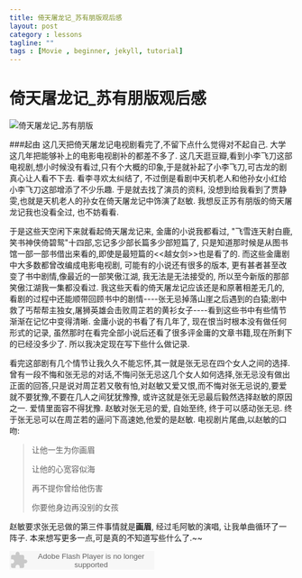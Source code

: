 ```yaml
---
title: 倚天屠龙记_苏有朋版观后感
layout: post
category : lessons
tagline: ""
tags : [Movie , beginner, jekyll, tutorial]
---
```


倚天屠龙记_苏有朋版观后感
===

![倚天屠龙记_苏有朋版](https://lh3.googleusercontent.com/-06QPubCzekM/UqBo0ke_7XI/AAAAAAAAZv8/DAAfi-JwnI4/w640/%25E5%2580%259A%25E5%25A4%25A9%25E5%25B1%25A0%25E9%25BE%2599%25E8%25AE%25B0_%25E8%258B%258F%25E6%259C%2589%25E6%259C%258B.jpg)

###起由
这几天把倚天屠龙记电视剧看完了,不留下点什么觉得对不起自己. 大学这几年把能够补上的电影电视剧补的都差不多了. 这几天逛豆瓣,看到小李飞刀这部电视剧,想小时候没有看过,只有个大概的印象,于是就补起了小李飞刀,可古龙的剧真心让人看不下去. 看李寻欢太纠结了, 不过倒是看剧中天机老人和他孙女小红给小李飞刀这部增添了不少乐趣. 于是就去找了演员的资料, 没想到给我看到了贾静雯,也就是天机老人的孙女在倚天屠龙记中饰演了赵敏. 我想反正苏有朋版的倚天屠龙记我也没看全过, 也不妨看看. 

于是这些天空闲下来就看起倚天屠龙记来, 金庸的小说我都看过, "飞雪连天射白鹿,笑书神侠倚碧鸳"十四部,忘记多少部长篇多少部短篇了, 只是知道那时候是从图书馆一部一部书借出来看的,即使是最短篇的<<越女剑>>也是看了的. 而这些金庸剧中大多数都曾改编成电影电视剧, 可能有的小说还有很多的版本, 更有甚者甚至改变了书中剧情,像最近的一部笑傲江湖, 我无法是无法接受的, 所以至今新版的那部笑傲江湖我一集都没看过. 我这些天看的倚天屠龙记应该还是和原著相差无几的, 看剧的过程中还能顺带回顾书中的剧情----张无忌掉落山崖之后遇到的白猿;剧中救了丐帮帮主独女,屠狮英雄会击败周芷若的黄衫女子----看到这些书中有些情节渐渐在记忆中变得清晰. 金庸小说的书看了有几年了, 现在恨当时根本没有做任何形式的记录, 虽然那时在看完全部小说后还看了很多评金庸的文章书籍,现在所剩下的已经没多少了. 所以我决定现在写下些什么做记录. 

看完这部剧有几个情节让我久久不能忘怀,其一就是张无忌在四个女人之间的选择.曾有一段不悔和张无忌的对话,不悔问张无忌这几个女人如何选择,张无忌没有做出正面的回答,只是说对周芷若又敬有怕,对赵敏又爱又恨,而不悔对张无忌说的,要爱就不要犹豫,不要在几人之间犹犹豫豫, 或许这就是张无忌最后毅然选择赵敏的原因之一. 爱情里面容不得犹豫. 赵敏对张无忌的爱, 自始至终, 终于可以感动张无忌. 终于张无忌可以在周芷若的逼问下高速她,他爱的是赵敏. 电视剧片尾曲,以赵敏的口吻:

> 让他一生为你画眉
>
> 让他的心宽容似海
>
> 再不提你曾给他伤害
>
> 你要他身边再没别的女孩

赵敏要求张无忌做的第三件事情就是**画眉**, 经过毛阿敏的演唱, 让我单曲循环了一阵子. 本来想写更多一点,可是真的不知道写些什么了.~~

<embed src="http://www.xiami.com/widget/0_2075830/singlePlayer.swf" type="application/x-shockwave-flash" width="257" height="33" wmode="transparent"></embed>



